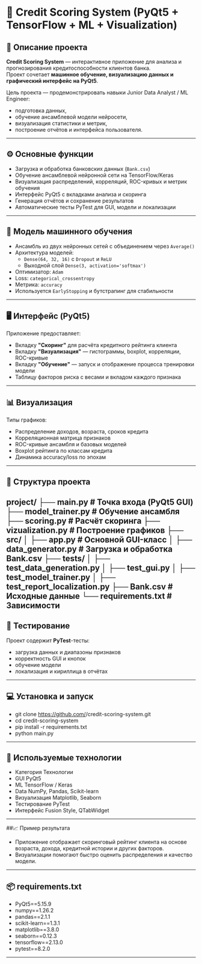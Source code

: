 # 🏦 Credit Scoring System (PyQt5 + TensorFlow + ML + Visualization)

## 📘 Описание проекта
**Credit Scoring System** — интерактивное приложение для анализа и прогнозирования кредитоспособности клиентов банка.  
Проект сочетает **машинное обучение, визуализацию данных и графический интерфейс на PyQt5**.

Цель проекта — продемонстрировать навыки Junior Data Analyst / ML Engineer:
- подготовка данных,
- обучение ансамблевой модели нейросети,
- визуализация статистики и метрик,
- построение отчётов и интерфейса пользователя.

---

## ⚙️ Основные функции
- Загрузка и обработка банковских данных (`Bank.csv`)  
- Обучение ансамблевой нейронной сети на TensorFlow/Keras  
- Визуализация распределений, корреляций, ROC-кривых и метрик обучения  
- Интерфейс PyQt5 с вкладками анализа и скоринга  
- Генерация отчётов и сохранение результатов  
- Автоматические тесты PyTest для GUI, модели и локализации  

---

## 🧠 Модель машинного обучения
- Ансамбль из двух нейронных сетей с объединением через `Average()`
- Архитектура моделей:
  - `Dense(64, 32, 16)` с `Dropout` и `ReLU`
  - Выходной слой `Dense(3, activation='softmax')`
- Оптимизатор: `Adam`
- Loss: `categorical_crossentropy`
- Метрика: `accuracy`
- Используется `EarlyStopping` и бутстрапинг для стабильности

---

## 🖥️ Интерфейс (PyQt5)
Приложение предоставляет:
- Вкладку **"Скоринг"** для расчёта кредитного рейтинга клиента  
- Вкладку **"Визуализация"** — гистограммы, boxplot, корреляции, ROC-кривые  
- Вкладку **"Обучение"** — запуск и отображение процесса тренировки модели  
- Таблицу факторов риска с весами и вкладом каждого признака

---

## 📊 Визуализация
Типы графиков:
- Распределение доходов, возраста, сроков кредита  
- Корреляционная матрица признаков  
- ROC-кривые ансамбля и базовых моделей  
- Boxplot рейтинга по классам кредита  
- Динамика accuracy/loss по эпохам  

---

## 🧩 Структура проекта
project/
├── main.py # Точка входа (PyQt5 GUI)
├── model_trainer.py # Обучение ансамбля
├── scoring.py # Расчёт скоринга
├── vizualization.py # Построение графиков
├── src/
│ ├── app.py # Основной GUI-класс
│ ├── data_generator.py # Загрузка и обработка Bank.csv
├── tests/
│ ├── test_data_generation.py
│ ├── test_gui.py
│ ├── test_model_trainer.py
│ ├── test_report_localization.py
├── Bank.csv # Исходные данные
└── requirements.txt # Зависимости
---
## 🧪 Тестирование
Проект содержит **PyTest**-тесты:
- загрузка данных и диапазоны признаков  
- корректность GUI и кнопок  
- обучение модели  
- локализация и кириллица в отчётах
---
## 💻 Установка и запуск
- git clone https://github.com/<yourusername>/credit-scoring-system.git
- cd credit-scoring-system
- pip install -r requirements.txt
- python main.py
---
## 🧰 Используемые технологии
- Категория	Технологии
- GUI	PyQt5
- ML	TensorFlow / Keras
- Data	NumPy, Pandas, Scikit-learn
- Визуализация	Matplotlib, Seaborn
- Тестирование	PyTest
- Интерфейс	Fusion Style, QTabWidget
---
##📈 Пример результата
- Приложение отображает скоринговый рейтинг клиента на основе возраста, дохода, кредитной истории и других факторов.
- Визуализации помогают быстро оценить распределения и качество модели.
---
## 📦 requirements.txt
- PyQt5==5.15.9
- numpy==1.26.2
- pandas==2.1.1
- scikit-learn==1.3.1
- matplotlib==3.8.0
- seaborn==0.12.3
- tensorflow==2.13.0
- pytest==8.2.0
---
